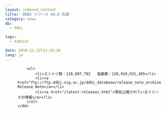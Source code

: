 ```yaml
---
layout: indexed_content
title: 'DDBJ リリース 84.0 完成'
category: news
db:
  - ddbj

tags:
  - お知らせ

date: 2010-12-22T12:29:16
lang: ja
---
```


<dl>
    <dd>

        <ul>
            <li>エントリ数：128,607,782   塩基数：120,919,931,265</li>
            <li><a href="ftp://ftp.ddbj.nig.ac.jp/ddbj_database/release_note_archive/ddbj/ddbjrel.84.txt">DDBJ Release Note</a></li>
            <li><a href="/latest-releases.html">現在公開されているリリースの情報</a></li>
        </ul>
    </dd>
</dl>
